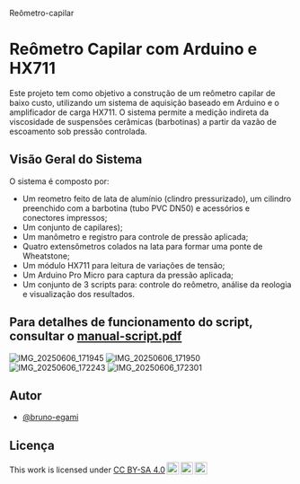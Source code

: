 
Reômetro-capilar
# Reômetro Capilar com Arduino e HX711

Este projeto tem como objetivo a construção de um reômetro capilar de baixo custo, utilizando um sistema de aquisição baseado em Arduino e o amplificador de carga HX711. O sistema permite a medição indireta da viscosidade de suspensões cerâmicas (barbotinas) a partir da vazão de escoamento sob pressão controlada.

## Visão Geral do Sistema

O sistema é composto por:

-   Um reometro feito de lata de alumínio (clindro pressurizado), um cilindro preenchido com a barbotina (tubo PVC DN50) e acessórios e conectores impressos;
-   Um conjunto de capilares);
-   Um manômetro e registro para controle de pressão aplicada;
-   Quatro extensômetros colados na lata para formar uma ponte de Wheatstone;
-   Um módulo HX711 para leitura de variações de tensão;
-   Um Arduino Pro Micro para captura da pressão aplicada;
-   Um conjunto de 3 scripts para: controle do reômetro, análise da reologia e visualização dos resultados.
    
## Para detalhes de funcionamento do script, consultar o [manual-script.pdf](https://github.com/bruno-egami/HX711-4xSG350/blob/Re%C3%B4metro-capilar/Manual-script.pdf) 

![IMG_20250606_171945](https://github.com/user-attachments/assets/cc85b93a-2951-4d13-8ee7-6c99c91f86a4)
![IMG_20250606_171950](https://github.com/user-attachments/assets/cbc964eb-d97a-4bdc-abda-90f719cd5c21)
![IMG_20250606_172243](https://github.com/user-attachments/assets/54ac21ec-ef49-402a-87b2-62799fe38bc8)
![IMG_20250606_172301](https://github.com/user-attachments/assets/a16172e3-aad1-4c6e-a952-342d01da55ca)


## Autor

- [@bruno-egami](https://github.com/bruno-egami)


## Licença


<p xmlns:cc="http://creativecommons.org/ns#" >This work is licensed under <a href="http://creativecommons.org/licenses/by-sa/4.0/?ref=chooser-v1" target="_blank" rel="license noopener noreferrer" style="display:inline-block;">CC BY-SA 4.0<img style="height:22px!important;margin-left:3px;vertical-align:text-bottom;" src="https://mirrors.creativecommons.org/presskit/icons/cc.svg?ref=chooser-v1"><img style="height:22px!important;margin-left:3px;vertical-align:text-bottom;" src="https://mirrors.creativecommons.org/presskit/icons/by.svg?ref=chooser-v1"><img style="height:22px!important;margin-left:3px;vertical-align:text-bottom;" src="https://mirrors.creativecommons.org/presskit/icons/sa.svg?ref=chooser-v1"></a></p>

